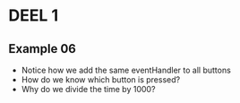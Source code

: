 # DEEL 1
## Example 06
* Notice how we add the same eventHandler to all buttons
* How do we know which button is pressed?
* Why do we divide the time by 1000?
